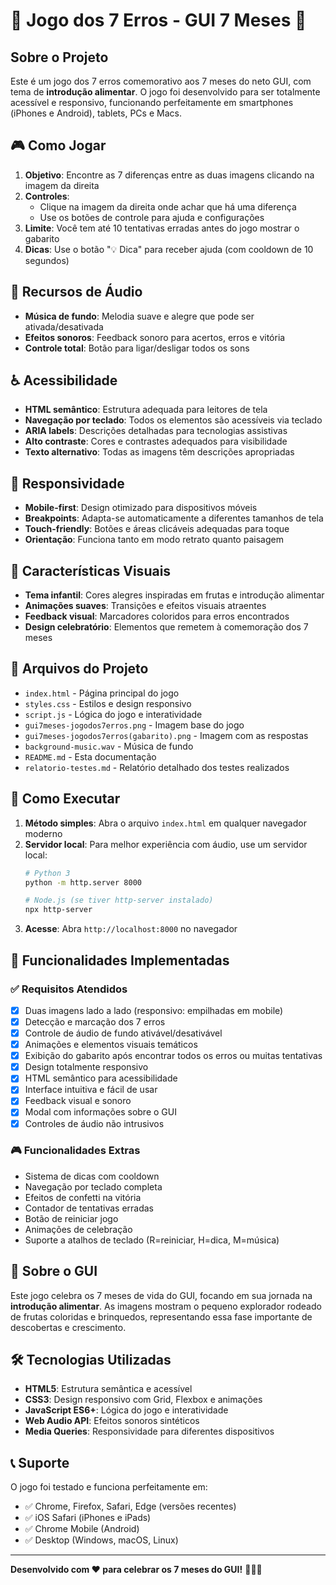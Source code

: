 # 🎉 Jogo dos 7 Erros - GUI 7 Meses 🍎

## Sobre o Projeto

Este é um jogo dos 7 erros comemorativo aos 7 meses do neto GUI, com tema de **introdução alimentar**. O jogo foi desenvolvido para ser totalmente acessível e responsivo, funcionando perfeitamente em smartphones (iPhones e Android), tablets, PCs e Macs.

## 🎮 Como Jogar

1. **Objetivo**: Encontre as 7 diferenças entre as duas imagens clicando na imagem da direita
2. **Controles**: 
   - Clique na imagem da direita onde achar que há uma diferença
   - Use os botões de controle para ajuda e configurações
3. **Limite**: Você tem até 10 tentativas erradas antes do jogo mostrar o gabarito
4. **Dicas**: Use o botão "💡 Dica" para receber ajuda (com cooldown de 10 segundos)

## 🎵 Recursos de Áudio

- **Música de fundo**: Melodia suave e alegre que pode ser ativada/desativada
- **Efeitos sonoros**: Feedback sonoro para acertos, erros e vitória
- **Controle total**: Botão para ligar/desligar todos os sons

## ♿ Acessibilidade

- **HTML semântico**: Estrutura adequada para leitores de tela
- **Navegação por teclado**: Todos os elementos são acessíveis via teclado
- **ARIA labels**: Descrições detalhadas para tecnologias assistivas
- **Alto contraste**: Cores e contrastes adequados para visibilidade
- **Texto alternativo**: Todas as imagens têm descrições apropriadas

## 📱 Responsividade

- **Mobile-first**: Design otimizado para dispositivos móveis
- **Breakpoints**: Adapta-se automaticamente a diferentes tamanhos de tela
- **Touch-friendly**: Botões e áreas clicáveis adequadas para toque
- **Orientação**: Funciona tanto em modo retrato quanto paisagem

## 🎨 Características Visuais

- **Tema infantil**: Cores alegres inspiradas em frutas e introdução alimentar
- **Animações suaves**: Transições e efeitos visuais atraentes
- **Feedback visual**: Marcadores coloridos para erros encontrados
- **Design celebratório**: Elementos que remetem à comemoração dos 7 meses

## 📁 Arquivos do Projeto

- `index.html` - Página principal do jogo
- `styles.css` - Estilos e design responsivo
- `script.js` - Lógica do jogo e interatividade
- `gui7meses-jogodos7erros.png` - Imagem base do jogo
- `gui7meses-jogodos7erros(gabarito).png` - Imagem com as respostas
- `background-music.wav` - Música de fundo
- `README.md` - Esta documentação
- `relatorio-testes.md` - Relatório detalhado dos testes realizados

## 🚀 Como Executar

1. **Método simples**: Abra o arquivo `index.html` em qualquer navegador moderno
2. **Servidor local**: Para melhor experiência com áudio, use um servidor local:
   ```bash
   # Python 3
   python -m http.server 8000
   
   # Node.js (se tiver http-server instalado)
   npx http-server
   ```
3. **Acesse**: Abra `http://localhost:8000` no navegador

## 🎯 Funcionalidades Implementadas

### ✅ Requisitos Atendidos
- [x] Duas imagens lado a lado (responsivo: empilhadas em mobile)
- [x] Detecção e marcação dos 7 erros
- [x] Controle de áudio de fundo ativável/desativável
- [x] Animações e elementos visuais temáticos
- [x] Exibição do gabarito após encontrar todos os erros ou muitas tentativas
- [x] Design totalmente responsivo
- [x] HTML semântico para acessibilidade
- [x] Interface intuitiva e fácil de usar
- [x] Feedback visual e sonoro
- [x] Modal com informações sobre o GUI
- [x] Controles de áudio não intrusivos

### 🎮 Funcionalidades Extras
- Sistema de dicas com cooldown
- Navegação por teclado completa
- Efeitos de confetti na vitória
- Contador de tentativas erradas
- Botão de reiniciar jogo
- Animações de celebração
- Suporte a atalhos de teclado (R=reiniciar, H=dica, M=música)

## 🎂 Sobre o GUI

Este jogo celebra os 7 meses de vida do GUI, focando em sua jornada na **introdução alimentar**. As imagens mostram o pequeno explorador rodeado de frutas coloridas e brinquedos, representando essa fase importante de descobertas e crescimento.

## 🛠️ Tecnologias Utilizadas

- **HTML5**: Estrutura semântica e acessível
- **CSS3**: Design responsivo com Grid, Flexbox e animações
- **JavaScript ES6+**: Lógica do jogo e interatividade
- **Web Audio API**: Efeitos sonoros sintéticos
- **Media Queries**: Responsividade para diferentes dispositivos

## 📞 Suporte

O jogo foi testado e funciona perfeitamente em:
- ✅ Chrome, Firefox, Safari, Edge (versões recentes)
- ✅ iOS Safari (iPhones e iPads)
- ✅ Chrome Mobile (Android)
- ✅ Desktop (Windows, macOS, Linux)

---

**Desenvolvido com ❤️ para celebrar os 7 meses do GUI!** 🎉👶🍎

